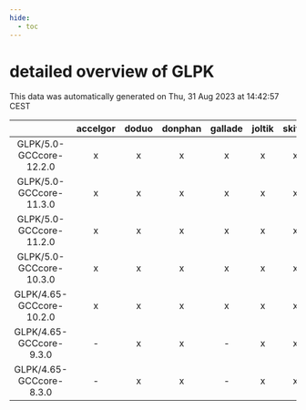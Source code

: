 ```yaml
---
hide:
  - toc
---
```


detailed overview of GLPK
=========================


This data was automatically generated on Thu, 31 Aug 2023 at 14:42:57 CEST  

| |accelgor|doduo|donphan|gallade|joltik|skitty|swalot|victini|
| :---: | :---: | :---: | :---: | :---: | :---: | :---: | :---: | :---: |
|GLPK/5.0-GCCcore-12.2.0|x|x|x|x|x|x|x|x|
|GLPK/5.0-GCCcore-11.3.0|x|x|x|x|x|x|x|x|
|GLPK/5.0-GCCcore-11.2.0|x|x|x|x|x|x|x|x|
|GLPK/5.0-GCCcore-10.3.0|x|x|x|x|x|x|x|x|
|GLPK/4.65-GCCcore-10.2.0|x|x|x|x|x|x|x|x|
|GLPK/4.65-GCCcore-9.3.0|-|x|x|-|x|x|x|x|
|GLPK/4.65-GCCcore-8.3.0|-|x|x|-|x|x|-|x|
